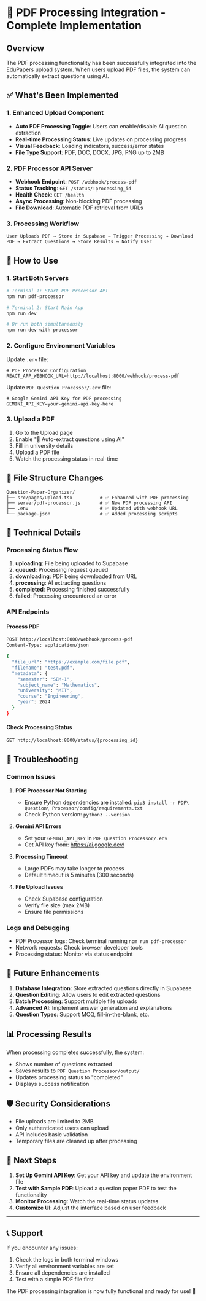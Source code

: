 # 🤖 PDF Processing Integration - Complete Implementation

## Overview
The PDF processing functionality has been successfully integrated into the EduPapers upload system. When users upload PDF files, the system can automatically extract questions using AI.

## ✅ What's Been Implemented

### 1. Enhanced Upload Component
- **Auto PDF Processing Toggle**: Users can enable/disable AI question extraction
- **Real-time Processing Status**: Live updates on processing progress
- **Visual Feedback**: Loading indicators, success/error states
- **File Type Support**: PDF, DOC, DOCX, JPG, PNG up to 2MB

### 2. PDF Processor API Server
- **Webhook Endpoint**: `POST /webhook/process-pdf`
- **Status Tracking**: `GET /status/:processing_id`
- **Health Check**: `GET /health`
- **Async Processing**: Non-blocking PDF processing
- **File Download**: Automatic PDF retrieval from URLs

### 3. Processing Workflow
```
User Uploads PDF → Store in Supabase → Trigger Processing → Download PDF → Extract Questions → Store Results → Notify User
```

## 🚀 How to Use

### 1. Start Both Servers
```bash
# Terminal 1: Start PDF Processor API
npm run pdf-processor

# Terminal 2: Start Main App
npm run dev

# Or run both simultaneously
npm run dev-with-processor
```

### 2. Configure Environment Variables
Update `.env` file:
```env
# PDF Processor Configuration
REACT_APP_WEBHOOK_URL=http://localhost:8000/webhook/process-pdf
```

Update `PDF Question Processor/.env` file:
```env
# Google Gemini API Key for PDF processing
GEMINI_API_KEY=your-gemini-api-key-here
```

### 3. Upload a PDF
1. Go to the Upload page
2. Enable "🤖 Auto-extract questions using AI"
3. Fill in university details
4. Upload a PDF file
5. Watch the processing status in real-time

## 📁 File Structure Changes

```
Question-Paper-Organizer/
├── src/pages/Upload.tsx          # ✅ Enhanced with PDF processing
├── server/pdf-processor.js       # ✅ New PDF processing API
├── .env                          # ✅ Updated with webhook URL
└── package.json                  # ✅ Added processing scripts
```

## 🔧 Technical Details

### Processing Status Flow
1. **uploading**: File being uploaded to Supabase
2. **queued**: Processing request queued
3. **downloading**: PDF being downloaded from URL
4. **processing**: AI extracting questions
5. **completed**: Processing finished successfully
6. **failed**: Processing encountered an error

### API Endpoints

#### Process PDF
```bash
POST http://localhost:8000/webhook/process-pdf
Content-Type: application/json

{
  "file_url": "https://example.com/file.pdf",
  "filename": "test.pdf",
  "metadata": {
    "semester": "SEM-1",
    "subject_name": "Mathematics",
    "university": "MIT",
    "course": "Engineering",
    "year": 2024
  }
}
```

#### Check Processing Status
```bash
GET http://localhost:8000/status/{processing_id}
```

## 🐛 Troubleshooting

### Common Issues

1. **PDF Processor Not Starting**
   - Ensure Python dependencies are installed: `pip3 install -r PDF\ Question\ Processor/config/requirements.txt`
   - Check Python version: `python3 --version`

2. **Gemini API Errors**
   - Set your `GEMINI_API_KEY` in `PDF Question Processor/.env`
   - Get API key from: https://ai.google.dev/

3. **Processing Timeout**
   - Large PDFs may take longer to process
   - Default timeout is 5 minutes (300 seconds)

4. **File Upload Issues**
   - Check Supabase configuration
   - Verify file size (max 2MB)
   - Ensure file permissions

### Logs and Debugging
- PDF Processor logs: Check terminal running `npm run pdf-processor`
- Network requests: Check browser developer tools
- Processing status: Monitor via status endpoint

## 🔮 Future Enhancements

1. **Database Integration**: Store extracted questions directly in Supabase
2. **Question Editing**: Allow users to edit extracted questions
3. **Batch Processing**: Support multiple file uploads
4. **Advanced AI**: Implement answer generation and explanations
5. **Question Types**: Support MCQ, fill-in-the-blank, etc.

## 📊 Processing Results

When processing completes successfully, the system:
- Shows number of questions extracted
- Saves results to `PDF Question Processor/output/`
- Updates processing status to "completed"
- Displays success notification

## 🛡️ Security Considerations

- File uploads are limited to 2MB
- Only authenticated users can upload
- API includes basic validation
- Temporary files are cleaned up after processing

## 🎯 Next Steps

1. **Set Up Gemini API Key**: Get your API key and update the environment file
2. **Test with Sample PDF**: Upload a question paper PDF to test the functionality
3. **Monitor Processing**: Watch the real-time status updates
4. **Customize UI**: Adjust the interface based on user feedback

---

## 📞 Support

If you encounter any issues:
1. Check the logs in both terminal windows
2. Verify all environment variables are set
3. Ensure all dependencies are installed
4. Test with a simple PDF file first

The PDF processing integration is now fully functional and ready for use! 🎉
